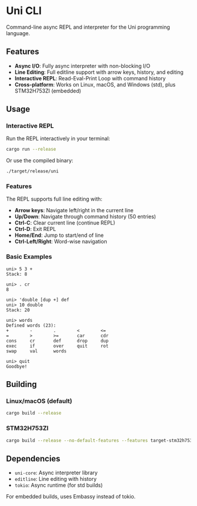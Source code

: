 # Uni CLI

Command-line async REPL and interpreter for the Uni programming language.

## Features

- **Async I/O**: Fully async interpreter with non-blocking I/O
- **Line Editing**: Full editline support with arrow keys, history, and editing
- **Interactive REPL**: Read-Eval-Print Loop with command history
- **Cross-platform**: Works on Linux, macOS, and Windows (std), plus STM32H753ZI (embedded)

## Usage

### Interactive REPL

Run the REPL interactively in your terminal:

```bash
cargo run --release
```

Or use the compiled binary:

```bash
./target/release/uni
```

### Features

The REPL supports full line editing with:
- **Arrow keys**: Navigate left/right in the current line
- **Up/Down**: Navigate through command history (50 entries)
- **Ctrl-C**: Clear current line (continue REPL)
- **Ctrl-D**: Exit REPL
- **Home/End**: Jump to start/end of line
- **Ctrl-Left/Right**: Word-wise navigation

### Basic Examples

```
uni> 5 3 +
Stack: 8

uni> . cr
8

uni> 'double [dup +] def
uni> 10 double
Stack: 20

uni> words
Defined words (23):
+        -        .        <        <=
=        >        >=       car      cdr
cons     cr       def      drop     dup
exec     if       over     quit     rot
swap     val      words

uni> quit
Goodbye!
```

## Building

### Linux/macOS (default)

```bash
cargo build --release
```

### STM32H753ZI

```bash
cargo build --release --no-default-features --features target-stm32h753zi
```

## Dependencies

- `uni-core`: Async interpreter library
- `editline`: Line editing with history
- `tokio`: Async runtime (for std builds)

For embedded builds, uses Embassy instead of tokio.
